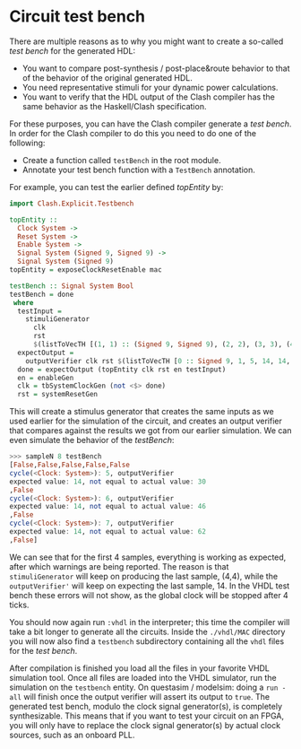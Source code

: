 # Circuit test bench

There are multiple reasons as to why you might want to create a so-called *test bench* for the generated HDL:

- You want to compare post-synthesis / post-place&route behavior to that of the behavior of the original generated HDL.
- You need representative stimuli for your dynamic power calculations.
- You want to verify that the HDL output of the Clash compiler has the same behavior as the Haskell/Clash specification.

For these purposes, you can have the Clash compiler generate a *test bench*.
In order for the Clash compiler to do this you need to do one of the following:

- Create a function called `testBench` in the root module.
- Annotate your test bench function with a `TestBench` annotation.

For example, you can test the earlier defined *topEntity* by:

``` haskell
import Clash.Explicit.Testbench

topEntity ::
  Clock System ->
  Reset System ->
  Enable System ->
  Signal System (Signed 9, Signed 9) ->
  Signal System (Signed 9)
topEntity = exposeClockResetEnable mac

testBench :: Signal System Bool
testBench = done
 where
  testInput =
    stimuliGenerator
      clk
      rst
      $(listToVecTH [(1, 1) :: (Signed 9, Signed 9), (2, 2), (3, 3), (4, 4)])
  expectOutput =
    outputVerifier clk rst $(listToVecTH [0 :: Signed 9, 1, 5, 14, 14, 14, 14])
  done = expectOutput (topEntity clk rst en testInput)
  en = enableGen
  clk = tbSystemClockGen (not <$> done)
  rst = systemResetGen
```

This will create a stimulus generator that creates the same inputs as we used earlier for the simulation of the circuit, and creates an output verifier that compares against the results we got from our earlier simulation.
We can even simulate the behavior of the *testBench*:

``` haskell
>>> sampleN 8 testBench
[False,False,False,False,False
cycle(<Clock: System>): 5, outputVerifier
expected value: 14, not equal to actual value: 30
,False
cycle(<Clock: System>): 6, outputVerifier
expected value: 14, not equal to actual value: 46
,False
cycle(<Clock: System>): 7, outputVerifier
expected value: 14, not equal to actual value: 62
,False]
```

We can see that for the first 4 samples, everything is working as expected, after which warnings are being reported.
The reason is that `stimuliGenerator` will keep on producing the last sample, (4,4), while the `outputVerifier'` will keep on expecting the last sample, 14.
In the VHDL test bench these errors will not show, as the global clock will be stopped after 4 ticks.

You should now again run `:vhdl` in the interpreter; this time the compiler will take a bit longer to generate all the circuits.
Inside the `./vhdl/MAC` directory you will now also find a `testbench` subdirectory containing all the `vhdl` files for the *test bench*.

After compilation is finished you load all the files in your favorite VHDL simulation tool.
Once all files are loaded into the VHDL simulator, run the simulation on the `testbench` entity.
On questasim / modelsim: doing a `run -all` will finish once the output verifier will assert its output to `true`.
The generated test bench, modulo the clock signal generator(s), is completely synthesizable.
This means that if you want to test your circuit on an FPGA, you will only have to replace the clock signal generator(s) by actual clock sources, such as an onboard PLL.
